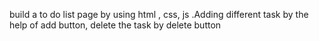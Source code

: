 build a to do list page by using html , css, js .Adding different task by the help of add button,  delete the task by delete button
